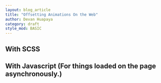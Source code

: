 ```yaml
---
layout: blog_article
title: "Offsetting Animations On the Web"
author: Devan Huapaya
category: draft
style_mod: BASIC
---
```


## With SCSS

## With Javascript (For things loaded on the page asynchronously.)
